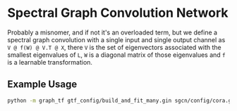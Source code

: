 # Spectral Graph Convolution Network

Probably a misnomer, and if not it's an overloaded term, but we define a spectral graph convolution with a single input and single output channel as `V @ f(W) @ V.T @ X`, there `V` is the set of eigenvectors associated with the smallest eigenvalues of `L`, `W` is a diagonal matrix of those eigenvalues and `f` is a learnable transformation.

## Example Usage

```bash
python -m graph_tf gtf_config/build_and_fit_many.gin sgcn/config/cora.gin
```
